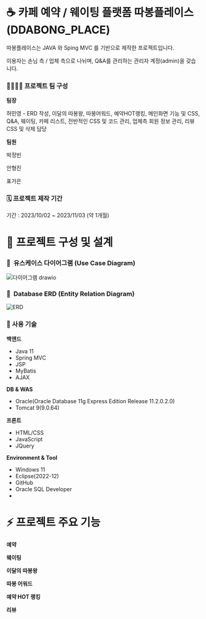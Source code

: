 # ☕ 카페 예약 / 웨이팅 플랫폼 따봉플레이스(DDABONG_PLACE)
따봉플레이스는 JAVA 와 Sping MVC 를 기반으로 제작한 프로젝트입니다.


이용자는 손님 측 / 업체 측으로 나뉘며, Q&A를 관리하는 관리자 계정(admin)을 갖습니다.


### 👨‍👩‍👧‍👦 프로젝트 팀 구성
**팀장**

허민영 - ERD 작성, 이달의 따봉왕, 따봉어워드, 예약HOT랭킹, 메인화면 기능 및 CSS, Q&A, 웨이팅, 카페 리스트, 전반적인 CSS 및 코드 관리, 업체측 회원 정보 관리, 리뷰 CSS 및 삭제 담당


**팀원**

박정빈

안형진

표가은

### 🗓️ 프로젝트 제작 기간
기간 : 2023/10/02 ~ 2023/11/03 (약 1개월)

# 📝 프로젝트 구성 및 설계

### 📌  유스케이스 다이어그램 (Use Case Diagram)

![다이어그램 drawio](https://github.com/Minyoung-Heo/ddabong_place/assets/143155386/ad64f151-b7cc-46e4-a454-ceeb92305c8e)

### 📌  Database ERD (Entity Relation Diagram)

![ERD](https://github.com/Minyoung-Heo/ddabong_place/assets/143155386/a729fc07-061a-4697-b11c-ea97c8793a51)



### 📌 사용 기술

**백앤드**

- Java 11
- Spring MVC
- JSP
- MyBatis
- AJAX

**DB & WAS**

- Oracle(Oracle Database 11g Express Edition Release 11.2.0.2.0)
- Tomcat 9(9.0.64)

**프론트**

- HTML/CSS
- JavaScript
- JQuery

**Environment & Tool**

- Windows 11
- Eclipse(2022-12)
- GitHub
- Oracle SQL Developer
- 
# ⚡️ 프로젝트 주요 기능
**예약**


**웨이팅**


**이달의 따봉왕**


**따봉 어워드**


**예약 HOT 랭킹**


**리뷰**

